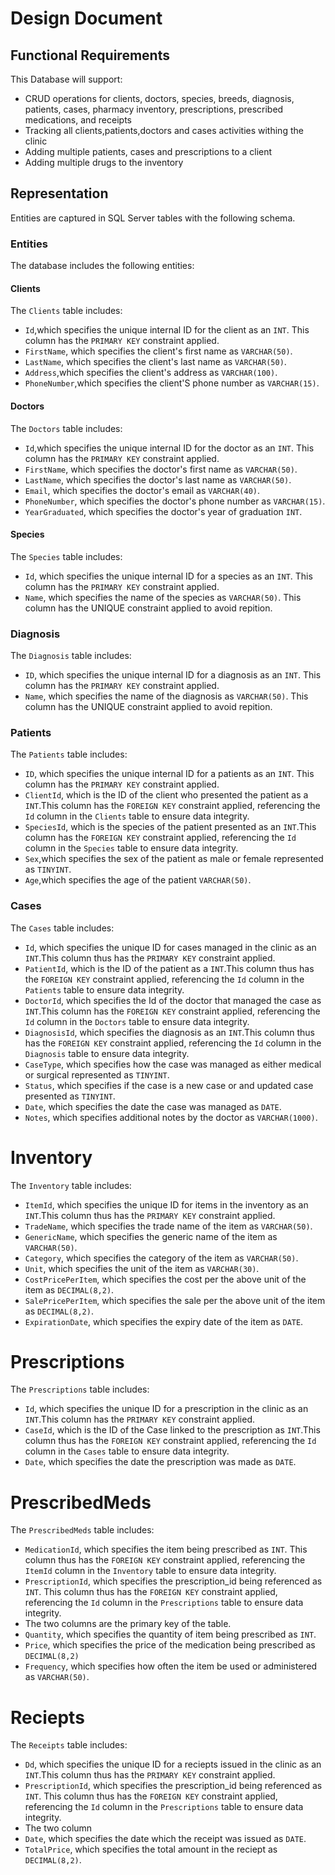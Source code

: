 # Design Document

## Functional Requirements

This Database will support:

* CRUD operations for clients, doctors, species, breeds, diagnosis, patients, cases, pharmacy inventory, prescriptions, prescribed medications, and receipts
* Tracking all clients,patients,doctors and cases activities withing the clinic
* Adding multiple patients, cases and prescriptions to a client
* Adding multiple drugs to the inventory

## Representation

Entities are captured in SQL Server tables with the following schema.

### Entities

The database includes the following entities:

#### Clients

The `Clients` table includes:


* `Id`,which specifies the unique internal ID for the client as an `INT`. This column has the `PRIMARY KEY` constraint applied.
* `FirstName`, which specifies the client's first name as `VARCHAR(50)`.
* `LastName`, which specifies the client's last name as `VARCHAR(50)`.
* `Address`,which specifies the client's address as `VARCHAR(100)`.
* `PhoneNumber`,which specifies the client'S phone number as `VARCHAR(15)`.

#### Doctors

The `Doctors` table includes:

* `Id`,which specifies the unique internal ID for the doctor as an `INT`. This column has the `PRIMARY KEY` constraint applied.
* `FirstName`, which specifies the doctor's first name as `VARCHAR(50)`.
* `LastName`, which specifies the doctor's last name as `VARCHAR(50)`.
* `Email`, which specifies the doctor's email as `VARCHAR(40)`.
* `PhoneNumber`, which specifies the doctor's phone number as `VARCHAR(15)`.
* `YearGraduated`, which specifies the doctor's year of graduation `INT`.

#### Species

The `Species` table includes:

* `Id`, which specifies the unique internal ID for a species as an `INT`. This column has the `PRIMARY KEY` constraint applied.
* `Name`, which specifies the name of the species as `VARCHAR(50)`. This column has the UNIQUE constraint applied to avoid repition.

### Diagnosis

The `Diagnosis` table includes:

* `ID`, which specifies the unique internal ID for a diagnosis as an `INT`. This column has the `PRIMARY KEY` constraint applied.
* `Name`, which specifies the name of the diagnosis as `VARCHAR(50)`. This column has the UNIQUE constraint applied to avoid repition.

### Patients

The `Patients` table includes:

* `ID`, which specifies the unique internal ID for a patients as an `INT`. This column has the `PRIMARY KEY` constraint applied.
* `ClientId`, which is the ID of the client who presented the patient as a `INT`.This column has the `FOREIGN KEY` constraint applied, referencing the `Id` column in the `Clients` table to ensure data integrity.
*  `SpeciesId`, which is the species of the patient presented as an `INT`.This column has the `FOREIGN KEY` constraint applied, referencing the `Id` column in the `Species` table to ensure data integrity.
* `Sex`,which specifies the sex of the patient as male or female represented as `TINYINT`.
* `Age`,which specifies the age of the patient `VARCHAR(50)`.

### Cases

The `Cases` table includes:

* `Id`, which specifies the unique ID for cases managed in the clinic as an `INT`.This column thus has the `PRIMARY KEY` constraint applied.
* `PatientId`, which is the ID  of the patient as a `INT`.This column thus has the `FOREIGN KEY` constraint applied, referencing the `Id` column in the `Patients` table to ensure data integrity.
* `DoctorId`, which specifies the Id of the doctor that managed the case as `INT`.This column has the `FOREIGN KEY` constraint applied, referencing the `Id` column in the `Doctors` table to ensure data integrity.
* `DiagnosisId`, which specifies the diagnosis as an `INT`.This column thus has the `FOREIGN KEY` constraint applied, referencing the `Id` column in the `Diagnosis` table to ensure data integrity.
* `CaseType`, which specifies how the case was managed as either medical or surgical represented as `TINYINT`.
* `Status`, which specifies if the case is a new case or and updated case presented as `TINYINT`.
* `Date`, which specifies the date the case was managed as `DATE`.
* `Notes`, which specifies additional notes by the doctor as `VARCHAR(1000)`.

# Inventory

The `Inventory` table includes:

* `ItemId`, which specifies the unique ID for items in the inventory as an `INT`.This column thus has the `PRIMARY KEY` constraint applied.
* `TradeName`, which specifies the trade name of the item as `VARCHAR(50)`.
* `GenericName`, which specifies the generic name of the item as `VARCHAR(50)`.
* `Category`, which specifies the category of the item as `VARCHAR(50)`.
* `Unit`, which specifies the unit of the item as `VARCHAR(30)`.
* `CostPricePerItem`, which specifies the cost per the above unit of the item as `DECIMAL(8,2)`.
* `SalePricePerItem`, which specifies the sale per the above unit of the item as `DECIMAL(8,2)`.
* `ExpirationDate`, which specifies the expiry date of the item as `DATE`.

# Prescriptions

The `Prescriptions` table includes:

* `Id`, which specifies the unique ID for a prescription in the clinic as an `INT`.This column has the `PRIMARY KEY` constraint applied.
* `CaseId`, which is the ID  of the Case linked to the prescription as `INT`.This column thus has the `FOREIGN KEY` constraint applied, referencing the `Id` column in the `Cases` table to ensure data integrity.
* `Date`, which specifies the date the prescription was made as `DATE`.

# PrescribedMeds

The `PrescribedMeds` table includes:

* `MedicationId`, which specifies the item being prescribed as `INT`. This column thus has the `FOREIGN KEY` constraint applied, referencing the `ItemId` column in the `Inventory` table to ensure data integrity.
* `PrescriptionId`, which specifies the prescription_id being referenced as `INT`. This column thus has the `FOREIGN KEY` constraint applied, referencing the `Id` column in the `Prescriptions` table to ensure data integrity.
* The two columns are the primary key of the table.
* `Quantity`, which specifies the quantity of item being prescribed as `INT`.
* `Price`, which specifies the price of the medication being prescribed as `DECIMAL(8,2)`
* `Frequency`, which specifies how often the item be used or administered as `VARCHAR(50)`.

# Reciepts

The `Receipts` table includes:

* `Dd`, which specifies the unique ID for a reciepts issued in the clinic as an `INT`.This column thus has the `PRIMARY KEY` constraint applied.
* `PrescriptionId`, which specifies the prescription_id being referenced as `INT`. This column thus has the `FOREIGN KEY` constraint applied, referencing the `Id` column in the `Prescriptions` table to ensure data integrity.
* The two column
* `Date`, which specifies the date which the receipt was issued as `DATE`.
* `TotalPrice`, which specifies the total amount in the reciept as `DECIMAL(8,2)`.